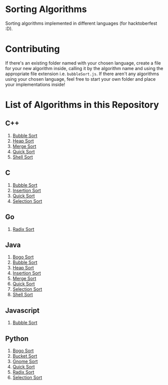 # Sorting Algorithms
Sorting algorithms implemented in different languages (for hacktoberfest :D).

# Contributing
If there's an existing folder named with your chosen language, create a file for your new algorithm inside, calling it by the algorithm name
and using the appropriate file extension i.e. `bubbleSort.js`. If there aren't any algorithms using your chosen language, feel free to start
your own folder and place your implementations inside!

# List of Algorithms in this Repository
## C++
1. [Bubble Sort](...blob/master/C++/BubbleSort.cpp)
2. [Heap Sort](...blob/master/C++/HeapSort.cpp)
3. [Merge Sort](...blob/master/C++/MergeSort.cpp)
4. [Quick Sort](...blob/master/C++/QuickSort.cpp)
5. [Shell Sort](...blob/master/C++/ShellSort.cpp)

## C
1. [Bubble Sort](...blob/master/C/BubbleSort.c)
2. [Insertion Sort](...blob/master/C/InsertionSort.c)
3. [Quick Sort](...blob/master/C/QuickSort.c)
4. [Selection Sort](..blob/master/C/SelectionSort.c)

## Go
1. [Radix Sort](...blob/master/Go/RadixSort.go)

## Java
1. [Bogo Sort](...blob/master/Java/BogoSort.java)
2. [Bubble Sort](...blob/master/Java/BubbleSort.java)
3. [Heap Sort](...blob/master/Java//HeapSort.java)
4. [Insertion Sort](...blob/master/Java/InsertionSort.java)
5. [Merge Sort](...blob/master/Java/MergeSort.java)
6. [Quick Sort](...blob/master/Java/QuickSort.java)
7. [Selection Sort](...blob/master/Java/SelectionSort.java)
8. [Shell Sort](...blob/master/Java/ShellSort.java)

## Javascript
1. [Bubble Sort](...blob/master/Javascript/bubbleSort.js)

## Python
1. [Bogo Sort](...blob/master/Python/BogoSort.py)
2. [Bucket Sort](...blob/master/Python/BucketSort.py)
3. [Gnome Sort](...blob/master/Python/GnomeSort.py)
4. [Quick Sort](...blob/master/Python/QuickSort.py)
5. [Radix Sort](...blob/master/Python/RadixSort.py)
6. [Selection Sort](...blob/master/Python/SelectionSort.py)
